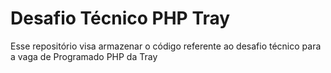 # Desafio Técnico PHP Tray

Esse repositório visa armazenar o código referente ao desafio técnico para a vaga de Programado PHP da Tray
